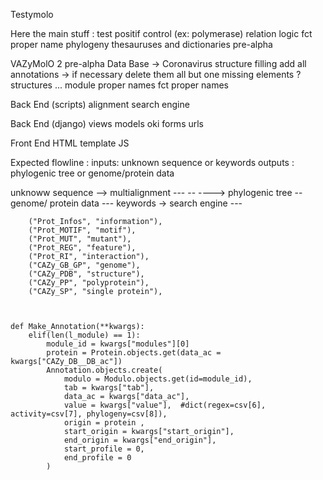 Testymolo 

Here the main stuff :
test positif control (ex: polymerase)
relation logic
fct proper name
phylogeny
thesauruses and dictionaries
pre-alpha


VAZyMolO 2 pre-alpha 
Data Base  -> Coronavirus
structure
filling
add all annotations 
    -> if necessary delete them all but one
missing elements ?  
structures ...
module proper names 
fct proper names

Back End (scripts)
alignment
search engine

Back End  (django)
views
models oki
forms
urls

Front End
HTML template
JS 



Expected flowline :
inputs: unknown sequence or keywords 
outputs : phylogenic tree or genome/protein data

unknoww 
sequence   -->  multialignment  ---
                                                                   --
                                                                       ----> phylogenic tree
                                                                   --           genome/ protein data
                                                            ---
 keywords -> search engine --- 




        ("Prot_Infos", "information"),
        ("Prot_MOTIF", "motif"),
        ("Prot_MUT", "mutant"),
        ("Prot_REG", "feature"),
        ("Prot_RI", "interaction"),
        ("CAZy_GB_GP", "genome"),
        ("CAZy_PDB", "structure"),
        ("CAZy_PP", "polyprotein"),
        ("CAZy_SP", "single protein"),



    def Make_Annotation(**kwargs):
        elif(len(l_module) == 1):
            module_id = kwargs["modules"][0]
            protein = Protein.objects.get(data_ac = kwargs["CAZy_DB__DB_ac"])
            Annotation.objects.create(
                modulo = Modulo.objects.get(id=module_id),
                tab = kwargs["tab"],
                data_ac = kwargs["data_ac"],
                value = kwargs["value"],  #dict(regex=csv[6], activity=csv[7], phylogeny=csv[8]),
                origin = protein ,
                start_origin = kwargs["start_origin"],
                end_origin = kwargs["end_origin"],
                start_profile = 0,
                end_profile = 0
            )
